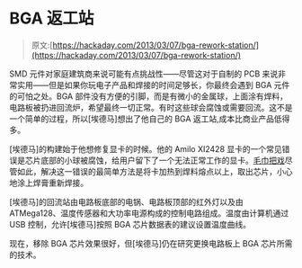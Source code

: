 # BGA 返工站

> 原文:[https://hackaday.com/2013/03/07/bga-rework-station/](https://hackaday.com/2013/03/07/bga-rework-station/)

SMD 元件对家庭建筑商来说可能有点挑战性——尽管这对于自制的 PCB 来说非常实用——但是如果你玩电子产品和焊接的时间足够长，你最终会遇到 BGA 元件的可怕之处。BGA 部件没有方便的引脚，而是有微小的金属球，上面涂有焊料，电路板被扔进回流炉，希望最终一切正常。有时这些球会腐蚀或需要回流。这不是一个简单的过程，所以[埃德马]想出了他自己的 BGA 返工站,成本比商业产品低得多。

[埃德马]的构建始于他想修复显卡的时候。他的 Amilo XI2428 显卡的一个常见错误是芯片底部的小球被腐蚀，给用户留下了一个无法正常工作的显卡。[毛巾把戏](http://www.engadget.com/2007/01/15/towel-trick-provides-temporary-fix-to-xbox-360s-red-ring-of-d/)尽管如此，解决这一错误的最简单方法是将卡加热到焊料熔点以上，取出芯片，小心地涂上焊膏重新焊接。

[埃德马]的回流站由电路板底部的电锅、电路板顶部的红外灯以及由 ATMega128、温度传感器和大功率电源构成的控制电路组成。温度由计算机通过 USB 控制，允许[埃德马]按照 BGA 芯片数据表的建议设置温度曲线。

现在，移除 BGA 芯片效果很好，但[埃德马]仍在研究更换电路板上 BGA 芯片所需的技术。